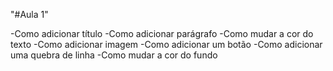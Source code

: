 "#Aula 1"

-Como adicionar título
-Como adicionar parágrafo
-Como mudar a cor do texto
-Como adicionar imagem
-Como adicionar um botão
-Como adicionar uma quebra de linha
-Como mudar a cor do fundo